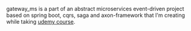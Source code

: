 gateway_ms is a part of an abstract microservices event-driven project based on spring boot, cqrs, saga and
axon-framework that I'm creating while taking [udemy course](https://www.udemy.com/course/spring-boot-microservices-cqrs-saga-axon-framework).
